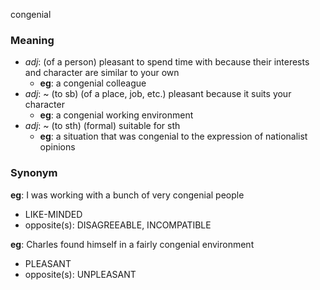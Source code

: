 congenial
### Meaning
+ _adj_: (of a person) pleasant to spend time with because their interests and character are similar to your own
	+ __eg__: a congenial colleague
+ _adj_: ~ (to sb) (of a place, job, etc.) pleasant because it suits your character
	+ __eg__: a congenial working environment
+ _adj_: ~ (to sth) (formal) suitable for sth
	+ __eg__: a situation that was congenial to the expression of nationalist opinions

### Synonym

__eg__: I was working with a bunch of very congenial people

+ LIKE-MINDED
+ opposite(s): DISAGREEABLE, INCOMPATIBLE

__eg__: Charles found himself in a fairly congenial environment

+ PLEASANT
+ opposite(s): UNPLEASANT


